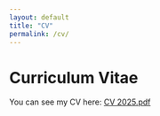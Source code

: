 ```yaml
---
layout: default
title: "CV"
permalink: /cv/
---
```


# Curriculum Vitae

You can see my CV here: [CV 2025.pdf](https://github.com/user-attachments/files/21916503/CV.2025.pdf)
